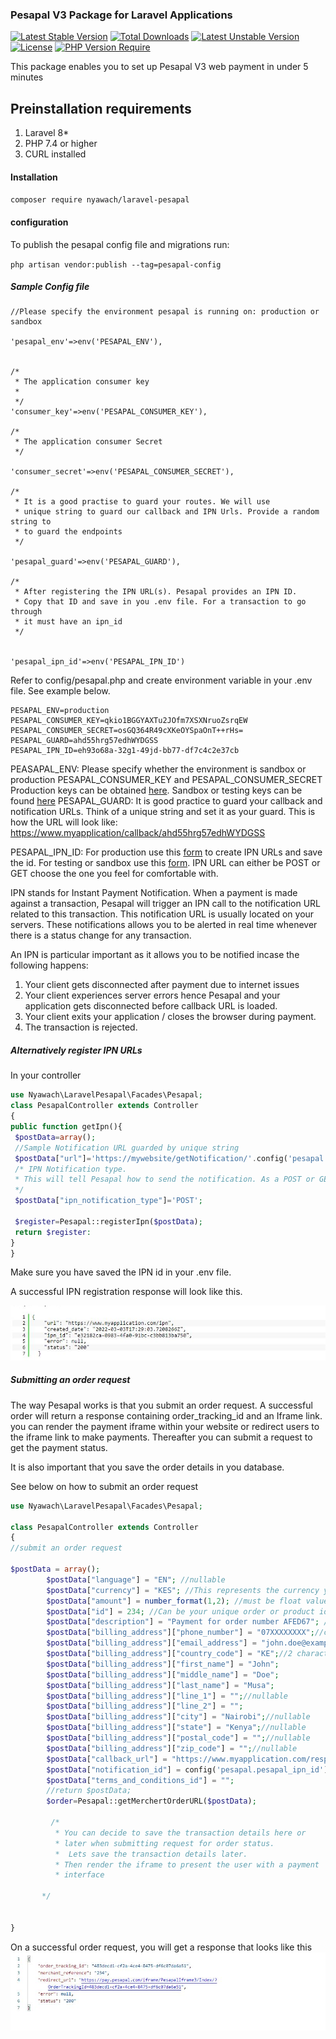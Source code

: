 ### **Pesapal V3 Package for Laravel Applications**

[![Latest Stable Version](http://poser.pugx.org/nyawach/laravel-pesapal/v)](https://packagist.org/packages/nyawach/laravel-pesapal) [![Total Downloads](http://poser.pugx.org/nyawach/laravel-pesapal/downloads)](https://packagist.org/packages/nyawach/laravel-pesapal) [![Latest Unstable Version](http://poser.pugx.org/nyawach/laravel-pesapal/v/unstable)](https://packagist.org/packages/nyawach/laravel-pesapal) [![License](http://poser.pugx.org/nyawach/laravel-pesapal/license)](https://packagist.org/packages/nyawach/laravel-pesapal) [![PHP Version Require](http://poser.pugx.org/nyawach/laravel-pesapal/require/php)](https://packagist.org/packages/nyawach/laravel-pesapal)

This package enables you to set up Pesapal V3 web payment in under 5 minutes
## Preinstallation requirements
1. Laravel 8* 
2. PHP 7.4 or higher
3. CURL installed

#### Installation
`composer require nyawach/laravel-pesapal`

#### configuration
To publish the pesapal config file and migrations run:

`php artisan vendor:publish --tag=pesapal-config`

##### Sample Config file

    //Please specify the environment pesapal is running on: production or sandbox

    'pesapal_env'=>env('PESAPAL_ENV'),


    /*
     * The application consumer key
     *
     */
    'consumer_key'=>env('PESAPAL_CONSUMER_KEY'),

    /*
     * The application consumer Secret
     */

    'consumer_secret'=>env('PESAPAL_CONSUMER_SECRET'),

    /*
     * It is a good practise to guard your routes. We will use
     * unique string to guard our callback and IPN Urls. Provide a random string to
     * to guard the endpoints
     */

    'pesapal_guard'=>env('PESAPAL_GUARD'),

    /*
     * After registering the IPN URL(s). Pesapal provides an IPN ID.
     * Copy that ID and save in you .env file. For a transaction to go through
     * it must have an ipn_id
     */


    'pesapal_ipn_id'=>env('PESAPAL_IPN_ID')


Refer to config/pesapal.php and create environment variable in your
.env file. See example below.

```
PESAPAL_ENV=production
PESAPAL_CONSUMER_KEY=qkio1BGGYAXTu2JOfm7XSXNruoZsrqEW
PESAPAL_CONSUMER_SECRET=osGQ364R49cXKeOYSpaOnT++rHs=
PESAPAL_GUARD=ahd55hrg57edhWYDGSS
PESAPAL_IPN_ID=eh93o68a-32g1-49jd-bb77-df7c4c2e37cb
```


PEASAPAL_ENV: Please specify whether the environment is sandbox or production
PESAPAL_CONSUMER_KEY and PESAPAL_CONSUMER_SECRET Production keys can be obtained [here](https://www.pesapal.com/dashboard/account/register). Sandbox or testing keys can be found [here](https://developer.pesapal.com/api3-demo-keys.txt) 
PESAPAL_GUARD: It is good practice to guard your callback and notification URLs. Think of a unique string and set it as your guard. This is how the URL will look like:
https://www.myapplication/callback/ahd55hrg57edhWYDGSS

PESAPAL_IPN_ID: For production use this [form](https://pay.pesapal.com/iframe/PesapalIframe3/IpnRegistration) to create IPN URLs and save the id. For testing or sandbox use this [form](https://cybqa.pesapal.com/PesapalIframe/PesapalIframe3/IpnRegistration). IPN URL can either be POST or GET choose the one you feel for comfortable with.

IPN stands for Instant Payment Notification. When a payment is made against a transaction, Pesapal will trigger an IPN call to the notification URL related to this transaction. This notification URL is usually located on your servers. These notifications allows you to be alerted in real time whenever there is a status change for any transaction.

An IPN is particular important as it allows you to be notified incase the following happens:

1. Your client gets disconnected after payment due to internet issues
2. Your client experiences server errors hence Pesapal and your application gets disconnected before callback URL is loaded.
3. Your client exits your application / closes the browser during payment.
4. The transaction is rejected.

##### Alternatively register IPN URLs 

In your controller

```php 
use Nyawach\LaravelPesapal\Facades\Pesapal;
class PesapalController extends Controller
{
public function getIpn(){
 $postData=array();
 //Sample Notification URL guarded by unique string
 $postData["url"]='https://mywebsite/getNotification/'.config('pesapal.pesapal_guard');
 /* IPN Notification type. 
 * This will tell Pesapal how to send the notification. As a POST or GET request
 */
 $postData["ipn_notification_type"]='POST';
 
 $register=Pesapal::registerIpn($postData);
 return $register:
}
}
```
Make sure you have saved the IPN id in your .env file.

A successful IPN registration response will look like this.

<img src="src/images/ipn-response.JPG">

##### Submitting an order request
The way Pesapal works is that you submit an order request. A successful order will return a response containing order_tracking_id and an Iframe link.
you can render the payment iframe within your website or redirect users to the iframe link to make payments. Thereafter you can submit a request to get the 
payment status. 

It is also important that you save the order details in you database.

See below on how to submit an order request

```php
use Nyawach\LaravelPesapal\Facades\Pesapal;

class PesapalController extends Controller
{
//submit an order request

$postData = array();
        $postData["language"] = "EN"; //nullable
        $postData["currency"] = "KES"; //This represents the currency you want to charge your customers. ISO formats
        $postData["amount"] = number_format(1,2); //must be float value and required
        $postData["id"] = 234; //Can be your unique order or product id and is required
        $postData["description"] = "Payment for order number AFED67"; //required
        $postData["billing_address"]["phone_number"] = "07XXXXXXXX";//client phone number required if email unavailable
        $postData["billing_address"]["email_address"] = "john.doe@example.com"; //client email address
        $postData["billing_address"]["country_code"] = "KE";//2 characters long country code in [ISO 3166-1]
        $postData["billing_address"]["first_name"] = "John";
        $postData["billing_address"]["middle_name"] = "Doe";
        $postData["billing_address"]["last_name"] = "Musa";
        $postData["billing_address"]["line_1"] = "";//nullable
        $postData["billing_address"]["line_2"] = "";
        $postData["billing_address"]["city"] = "Nairobi";//nullable
        $postData["billing_address"]["state"] = "Kenya";//nullable
        $postData["billing_address"]["postal_code"] = "";//nullable
        $postData["billing_address"]["zip_code"] = "";//nullable
        $postData["callback_url"] = "https://www.myapplication.com/response-page/".config('pesapal.pesapal_guard');//ensure you guard your callback url
        $postData["notification_id"] = config('pesapal.pesapal_ipn_id'); //IPN_id from your .env file
        $postData["terms_and_conditions_id"] = "";
        //return $postData;
        $order=Pesapal::getMerchertOrderURL($postData);
         
         /*
          * You can decide to save the transaction details here or
          * later when submitting request for order status.
          *  Lets save the transaction details later.
          * Then render the iframe to present the user with a payment
          * interface
        
       */
         
         
}
```

On a successful order request, you will get a response that looks like this
<img src="src/images/order-response.jpg">

